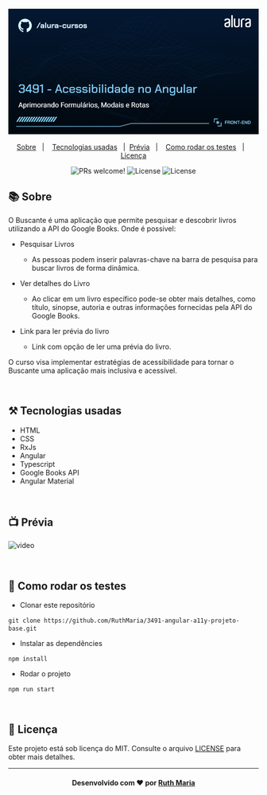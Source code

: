 ![Buscante](thumbnail.png)

<p align="center">
  <a href="#about">Sobre</a>&nbsp;&nbsp;&nbsp;|&nbsp;&nbsp;&nbsp;  
  <a href="#technologies">Tecnologias usadas</a>&nbsp;&nbsp;&nbsp;|&nbsp;
  <a href="#preview">Prévia</a>&nbsp;&nbsp;&nbsp;|&nbsp;&nbsp;&nbsp;
  <a href="#rodar">Como rodar os testes</a>&nbsp;&nbsp;&nbsp;|&nbsp;&nbsp;&nbsp;
  <a href="#license">Licença</a>
</p>

<p align="center">
  <img src="https://img.shields.io/static/v1?label=PRs&message=welcome&color=04d361&labelColor=000000" alt="PRs welcome!" />

  <img alt="License" src="https://img.shields.io/badge/Made%20by-Ruth%20Maria-%2304D361">

  <img alt="License" src="https://img.shields.io/static/v1?label=license&message=MIT&color=04d361&labelColor=000000">
</p>

<a id="about"></a>

## :books: Sobre

O Buscante é uma aplicação que permite pesquisar e descobrir livros utilizando a API do Google Books. Onde é possivel:

- Pesquisar Livros

  - As pessoas podem inserir palavras-chave na barra de pesquisa para buscar livros de forma dinâmica.

- Ver detalhes do Livro

  - Ao clicar em um livro específico pode-se obter mais detalhes, como título, sinopse, autoria e outras informações fornecidas pela API do Google Books.

- Link para ler prévia do livro
  - Link com opção de ler uma prévia do livro.

O curso visa implementar estratégias de acessibilidade para tornar o Buscante uma aplicação mais inclusiva e acessível.

<a id="technologies"></a><br>

## ⚒️ Tecnologias usadas

- HTML
- CSS
- RxJs
- Angular
- Typescript
- Google Books API
- Angular Material

<a id="preview"></a><br>

## :tv: Prévia

![video](./src/assets/videos/video.gif)

<a id="rodar"></a><br>

## 🚀 Como rodar os testes

- Clonar este repositório

```
git clone https://github.com/RuthMaria/3491-angular-a11y-projeto-base.git
```

- Instalar as dependêncies

```
npm install
```

- Rodar o projeto

```
npm run start
```

<a id="license"></a><br>

## :memo: Licença

Este projeto está sob licença do MIT. Consulte o arquivo [LICENSE](LICENSE.md) para obter mais detalhes.

---

<h4 align="center">
    Desenvolvido com ❤️ por <a href="https://www.linkedin.com/in/ruth-maria-9b256071/" target="_blank">Ruth Maria</a>
</h4>
